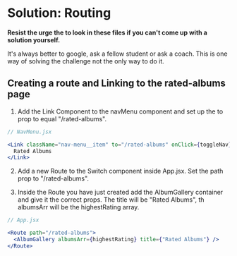 # Solution: Routing

**Resist the urge the to look in these files if you can't come up with a solution yourself.**

It's always better to google, ask a fellow student or ask a coach. This is one way of solving the challenge not the only way to do it.

## Creating a route and Linking to the rated-albums page

1. Add the Link Component to the navMenu component and set up the to prop to equal "/rated-albums".

```jsx
// NavMenu.jsx

<Link className="nav-menu__item" to="/rated-albums" onClick={toggleNav}>
  Rated Albums
</Link>
```

2. Add a new Route to the Switch component inside App.jsx. Set the path prop to "/rated-albums".

3. Inside the Route you have just created add the AlbumGallery container and give it the correct props. The title will be "Rated Albums", th albumsArr will be the highestRating array.

```jsx
// App.jsx

<Route path="/rated-albums">
  <AlbumGallery albumsArr={highestRating} title={"Rated Albums"} />
</Route>
```
